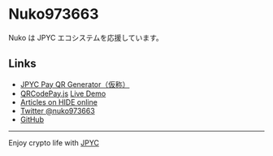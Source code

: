# Nuko973663

Nuko は JPYC エコシステムを応援しています。

## Links

- [JPYC Pay QR Generator（仮称）](https://nuko973663.github.io/jpycpayqr/)
- [QRCodePay.js](https://github.com/Nuko973663/qrcodepayjs) [Live Demo](https://nuko973663.github.io/qrcodepayjs/)
- [Articles on HIDE online](https://hide.ac/user-articles?id=3gUbh2HlsmdPc5jsyjyrqcxJM6x2)
- [Twitter @nuko973663](https://twitter.com/nuko973663)
- [GitHub](https://github.com/Nuko973663)

---

Enjoy crypto life with [JPYC](https://jpyc.jp/)
